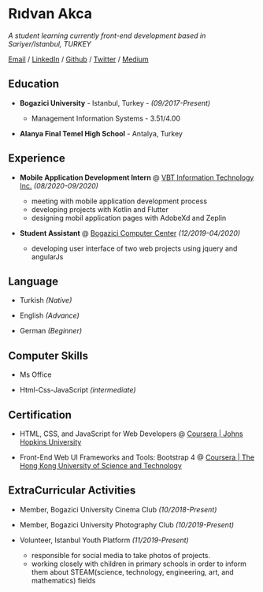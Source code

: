 # Rıdvan Akca

_A student learning currently front-end development based in Sariyer/Istanbul, TURKEY_

[Email](akca.ridvann@gmail.com) / [LinkedIn](https://www.linkedin.com/in/ridvanakca/) / [Github](https://github.com/ridvanakca) / [Twitter](https://twitter.com/ridvannakca) / [Medium](https://medium.com/@ridvanakca)


## Education

* **Bogazici University**   -  Istanbul, Turkey - _(09/2017-Present)_

  * Management Information Systems  -    3.51/4.00

* **Alanya Final Temel High School** - Antalya, Turkey

## Experience

* **Mobile Application Development Intern** @ [VBT Information Technology Inc.](https://www.vbt.com.tr/en) _(08/2020-09/2020)_
  
  * meeting with mobile application development process
  * developing projects with Kotlin and Flutter
  * designing mobil application pages with AdobeXd and Zeplin
  
  
  
* **Student Assistant** @ [Bogazici Computer Center](https://cc.boun.edu.tr/en) _(12/2019-04/2020)_
  
  * developing user interface of two web projects using jquery and angularJs

  
## Language

* Turkish _(Native)_

* English _(Advance)_

* German _(Beginner)_

## Computer Skills

* Ms Office

* Html-Css-JavaScript _(intermediate)_

## Certification

* HTML, CSS, and JavaScript for Web Developers 
@ [Coursera | Johns Hopkins University](https://coursera.org/share/687418ee1b851f9bd0bca160f2a74a8f)

* Front-End Web UI Frameworks and Tools: Bootstrap 4 
@ [Coursera | The Hong Kong University of Science and Technology](https://coursera.org/share/1704052bdeb643b06eb44c86afba291e)

## ExtraCurricular Activities

* Member, Bogazici University Cinema Club _(10/2018-Present)_

* Member, Bogazici University Photography Club _(10/2019-Present)_

* Volunteer, Istanbul Youth Platform  _(11/2019-Present)_

  * responsible for social media to take photos of projects.
  * working closely with children in primary schools in order to inform them about STEAM(science, technology, engineering, art, and mathematics) fields


